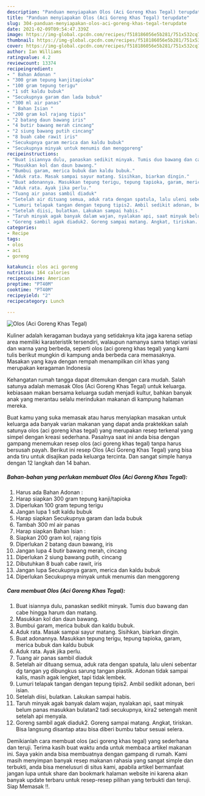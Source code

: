 ```yaml
---
description: "Panduan menyiapakan Olos (Aci Goreng Khas Tegal) terupdate"
title: "Panduan menyiapakan Olos (Aci Goreng Khas Tegal) terupdate"
slug: 304-panduan-menyiapakan-olos-aci-goreng-khas-tegal-terupdate
date: 2021-02-09T09:54:47.339Z
image: https://img-global.cpcdn.com/recipes/f518186056e5b281/751x532cq70/olos-aci-goreng-khas-tegal-foto-resep-utama.jpg
thumbnail: https://img-global.cpcdn.com/recipes/f518186056e5b281/751x532cq70/olos-aci-goreng-khas-tegal-foto-resep-utama.jpg
cover: https://img-global.cpcdn.com/recipes/f518186056e5b281/751x532cq70/olos-aci-goreng-khas-tegal-foto-resep-utama.jpg
author: Ian Williams
ratingvalue: 4.2
reviewcount: 13374
recipeingredient:
- " Bahan Adonan "
- "300 gram tepung kanjitapioka"
- "100 gram tepung terigu"
- "1 sdt kaldu bubuk"
- "Secukupnya garam dan lada bubuk"
- "300 ml air panas"
- " Bahan Isian "
- "200 gram kol rajang tipis"
- "2 batang daun bawang iris"
- "4 butir bawang merah cincang"
- "2 siung bawang putih cincang"
- "8 buah cabe rawit iris"
- "Secukupnya garam merica dan kaldu bubuk"
- "Secukupnya minyak untuk menumis dan menggoreng"
recipeinstructions:
- "Buat isiannya dulu, panaskan sedikit minyak. Tumis duo bawang dan cabe hingga harum dan matang."
- "Masukkan kol dan daun bawang."
- "Bumbui garam, merica bubuk dan kaldu bubuk."
- "Aduk rata. Masak sampai sayur matang. Sisihkan, biarkan dingin."
- "Buat adonannya. Masukkan tepung terigu, tepung tapioka, garam, merica bubuk dan kaldu bubuk"
- "Aduk rata. Ayak jika perlu."
- "Tuang air panas sambil diaduk"
- "Setelah air dituang semua, aduk rata dengan spatula, lalu uleni sebentar dg tangan yg dibungkus sarung tangan plastik. Adonan tidak sampai kalis, masih agak lengket, tapi tidak lembek."
- "Lumuri telapak tangan dengan tepung tipis2. Ambil sedikit adonan, beri isian."
- "Setelah diisi, bulatkan. Lakukan sampai habis."
- "Taruh minyak agak banyak dalam wajan, nyalakan api, saat minyak belum panas masukkan bulatan2 tadi secukupnya, kira2 setengah menit setelah api menyala."
- "Goreng sambil agak diaduk2. Goreng sampai matang. Angkat, tiriskan. Bisa langsung disantap atau bisa diberi bumbu tabur sesuai selera."
categories:
- Recipe
tags:
- olos
- aci
- goreng

katakunci: olos aci goreng 
nutrition: 164 calories
recipecuisine: American
preptime: "PT40M"
cooktime: "PT40M"
recipeyield: "2"
recipecategory: Lunch

---
```



![Olos (Aci Goreng Khas Tegal)](https://img-global.cpcdn.com/recipes/f518186056e5b281/751x532cq70/olos-aci-goreng-khas-tegal-foto-resep-utama.jpg)

Kuliner adalah keragaman budaya yang setidaknya kita jaga karena setiap area memiliki karasteristik tersendiri, walaupun namanya sama tetapi variasi dan warna yang berbeda, seperti olos (aci goreng khas tegal) yang kami tulis berikut mungkin di kampung anda berbeda cara memasaknya. Masakan yang kaya dengan rempah menampilkan ciri khas yang merupakan keragaman Indonesia



Kehangatan rumah tangga dapat ditemukan dengan cara mudah. Salah satunya adalah memasak Olos (Aci Goreng Khas Tegal) untuk keluarga. kebiasaan makan bersama keluarga sudah menjadi kultur, bahkan banyak anak yang merantau selalu merindukan makanan di kampung halaman mereka.

Buat kamu yang suka memasak atau harus menyiapkan masakan untuk keluarga ada banyak varian makanan yang dapat anda praktekkan salah satunya olos (aci goreng khas tegal) yang merupakan resep terkenal yang simpel dengan kreasi sederhana. Pasalnya saat ini anda bisa dengan gampang menemukan resep olos (aci goreng khas tegal) tanpa harus bersusah payah.
Berikut ini resep Olos (Aci Goreng Khas Tegal) yang bisa anda tiru untuk disajikan pada keluarga tercinta. Dan sangat simple hanya dengan 12 langkah dan 14 bahan.


<!--inarticleads1-->

##### Bahan-bahan yang perlukan membuat Olos (Aci Goreng Khas Tegal):

1. Harus ada  Bahan Adonan :
1. Harap siapkan 300 gram tepung kanji/tapioka
1. Diperlukan 100 gram tepung terigu
1. Jangan lupa 1 sdt kaldu bubuk
1. Harap siapkan Secukupnya garam dan lada bubuk
1. Tambah 300 ml air panas
1. Harap siapkan  Bahan Isian :
1. Siapkan 200 gram kol, rajang tipis
1. Diperlukan 2 batang daun bawang, iris
1. Jangan lupa 4 butir bawang merah, cincang
1. Diperlukan 2 siung bawang putih, cincang
1. Dibutuhkan 8 buah cabe rawit, iris
1. Jangan lupa Secukupnya garam, merica dan kaldu bubuk
1. Diperlukan Secukupnya minyak untuk menumis dan menggoreng




<!--inarticleads2-->

##### Cara membuat  Olos (Aci Goreng Khas Tegal):

1. Buat isiannya dulu, panaskan sedikit minyak. Tumis duo bawang dan cabe hingga harum dan matang.
1. Masukkan kol dan daun bawang.
1. Bumbui garam, merica bubuk dan kaldu bubuk.
1. Aduk rata. Masak sampai sayur matang. Sisihkan, biarkan dingin.
1. Buat adonannya. Masukkan tepung terigu, tepung tapioka, garam, merica bubuk dan kaldu bubuk
1. Aduk rata. Ayak jika perlu.
1. Tuang air panas sambil diaduk
1. Setelah air dituang semua, aduk rata dengan spatula, lalu uleni sebentar dg tangan yg dibungkus sarung tangan plastik. Adonan tidak sampai kalis, masih agak lengket, tapi tidak lembek.
1. Lumuri telapak tangan dengan tepung tipis2. Ambil sedikit adonan, beri isian.
1. Setelah diisi, bulatkan. Lakukan sampai habis.
1. Taruh minyak agak banyak dalam wajan, nyalakan api, saat minyak belum panas masukkan bulatan2 tadi secukupnya, kira2 setengah menit setelah api menyala.
1. Goreng sambil agak diaduk2. Goreng sampai matang. Angkat, tiriskan. Bisa langsung disantap atau bisa diberi bumbu tabur sesuai selera.




Demikianlah cara membuat olos (aci goreng khas tegal) yang sederhana dan teruji. Terima kasih buat waktu anda untuk membaca artikel makanan ini. Saya yakin anda bisa membuatnya dengan gampang di rumah. Kami masih menyimpan banyak resep makanan rahasia yang sangat simple dan terbukti, anda bisa menelusuri di situs kami, apabila artikel bermanfaat jangan lupa untuk share dan bookmark halaman website ini karena akan banyak update terbaru untuk resep-resep pilihan yang terbukti dan teruji. Siap Memasak !!. 

